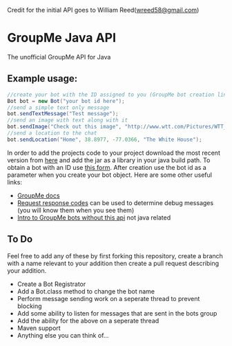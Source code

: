 Credit for the initial API goes to William Reed(wreed58@gmail.com)

GroupMe Java API
==
The unofficial GroupMe API for Java


Example usage:
--
```java
//create your bot with the ID assigned to you (GroupMe bot creation link below)
Bot bot = new Bot("your bot id here");
//send a simple text only message
bot.sendTextMessage("Test message");
//send an image with text along with it
bot.sendImage("Check out this image", "http://www.wtt.com/Pictures/WTT_logo_color_Jan2010.gif");
//send a location to the chat
bot.sendLocation("Home", 38.8977, -77.0366, "The White House");
```
In order to add the projects code to your project download the most recent version from [here](https://github.com/wreed12345/GroupMe-Java-API/tree/master/builds) and add the jar as a library in your java build path. To obtain a bot with an ID use [this form](https://dev.groupme.com/bots/new). After creation use the bot id as a parameter when you create your bot object.
Here are some other useful links:
- [GroupMe docs](https://dev.groupme.com/docs/v3)
- [Request response codes](http://www.w3.org/Protocols/rfc2616/rfc2616-sec10.html) can be used to determine debug messages (you will know them when you see them)
- [Intro to GroupMe bots without this api](https://dev.groupme.com/tutorials/bots) not java related


To Do
--
Feel free to add any of these by first forking this repository, create a branch with a name relevant to your addition then create a pull request describing your addition.
- Create a Bot Registrator
- Add a Bot.class method to change the bot name
- Perform message sending work on a seperate thread to prevent blocking
- Add some ability to listen for messages that are sent in the bots group
- Add the ability for the above on a seperate thread
- Maven support
- Anything else you can think of...

